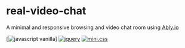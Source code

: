# real-video-chat

A minimal and responsive browsing and video chat room using [Ably.io](https://ably.com/)

[![javascript vanilla](https://img.shields.io/badge/javascript-grey?logo=javascript)]
[![jquery](https://img.shields.io/badge/jquery-0865a7?logo=jquery)](https://jquery.com/)
[![mini.css](https://img.shields.io/badge/mini.css-f22f21)](https://minicss.us/)